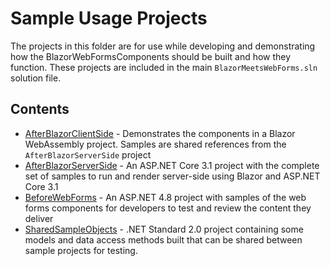 # Sample Usage Projects

The projects in this folder are for use while developing and demonstrating how the BlazorWebFormsComponents should be built and how they function.  These projects are included in the main `BlazorMeetsWebForms.sln` solution file.

## Contents

- [AfterBlazorClientSide](AfterBlazorClientSide) - Demonstrates the components in a Blazor WebAssembly project.  Samples are shared references from the `AfterBlazorServerSide` project
- [AfterBlazorServerSide](AfterBlazorServerSide) - An ASP.NET Core 3.1 project with the complete set of samples to run and render server-side using Blazor and ASP.NET Core 3.1
- [BeforeWebForms](BeforeWebForms) - An ASP.NET 4.8 project with samples of the web forms components for developers to test and review the content they deliver
- [SharedSampleObjects](SharedSampleObjects) - .NET Standard 2.0 project containing some models and data access methods built that can be shared between sample projects for testing.
